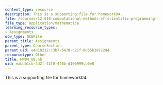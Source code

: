 ```yaml
---
content_type: resource
description: This is a supporting file for homework04.
file: /courses/12-010-computational-methods-of-scientific-programming-fall-2011/eabdb1cb4d2f42f0448bd106999cb0e8_HW04_08.nb
file_type: application/mathematica
learning_resource_types:
- Assignments
ocw_type: OCWFile
parent_title: Assignments
parent_type: CourseSection
parent_uid: e4d10212-c3b7-5470-c21f-8d65b30722d4
resourcetype: Other
title: HW04_08.nb
uid: eabdb1cb-4d2f-42f0-448b-d106999cb0e8
---
```

This is a supporting file for homework04.

